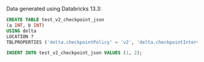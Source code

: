 Data generated using Databricks 13.3:

```sql
CREATE TABLE test_v2_checkpoint_json
(a INT, b INT)
USING delta 
LOCATION ?
TBLPROPERTIES ('delta.checkpointPolicy' = 'v2', 'delta.checkpointInterval' = '1');

INSERT INTO test_v2_checkpoint_json VALUES (1, 2);
```
